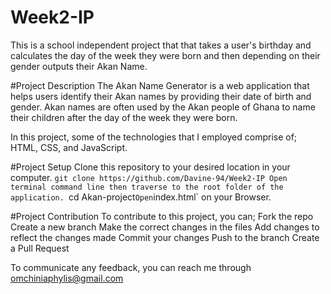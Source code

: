 # Week2-IP
This is a school independent project that that takes a user's birthday and calculates the day of the week they were born and then depending on their gender outputs their Akan Name. 

#Project Description
The Akan Name Generator is a web application that helps users identify their Akan names by providing their date of birth and gender. Akan names are often used by the Akan people of Ghana to name their children after the day of the week they were born.

In this project, some of the technologies that I employed comprise of; HTML, CSS, and JavaScript.

#Project Setup 
  Clone this repository to your desired location in your computer. `git clone https://github.com/Davine-94/Week2-IP
  Open terminal command line then traverse to the root folder of the application. `cd Akan-project`
  Open `index.html` on your Browser.
  
#Project Contribution
To contribute to this project, you can;
  Fork the repo
  Create a new branch
  Make the correct changes in the files
  Add changes to reflect the changes made
  Commit your changes
  Push to the branch
  Create a Pull Request

To communicate any feedback, you can reach me through omchiniaphylis@gmail.com
